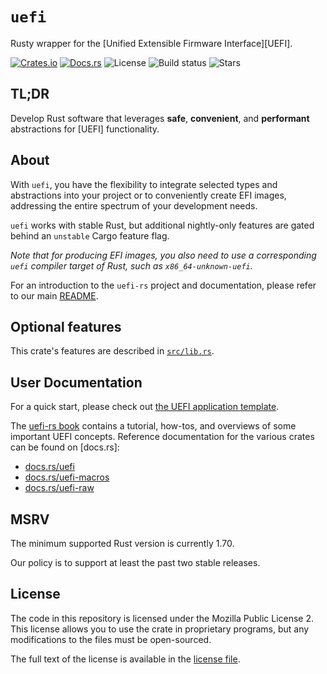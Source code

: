 # `uefi`

Rusty wrapper for the [Unified Extensible Firmware Interface][UEFI].

[![Crates.io](https://img.shields.io/crates/v/uefi)](https://crates.io/crates/uefi)
[![Docs.rs](https://docs.rs/uefi/badge.svg)](https://docs.rs/uefi)
![License](https://img.shields.io/github/license/rust-osdev/uefi-rs)
![Build status](https://github.com/rust-osdev/uefi-rs/workflows/Rust/badge.svg)
![Stars](https://img.shields.io/github/stars/rust-osdev/uefi-rs)

## TL;DR

Develop Rust software that leverages **safe**, **convenient**, and
**performant** abstractions for [UEFI] functionality.

## About

With `uefi`, you have the flexibility to integrate selected types and
abstractions into your project or to conveniently create EFI images, addressing
the entire spectrum of your development needs.

`uefi` works with stable Rust, but additional nightly-only features are
gated behind an `unstable` Cargo feature flag.

_Note that for producing EFI images, you also need to use a corresponding `uefi`
compiler target of Rust, such as `x86_64-unknown-uefi`._

For an introduction to the `uefi-rs` project and documentation, please refer to
our main [README].

[README]: https://github.com/rust-osdev/uefi-rs/blob/main/README.md

## Optional features

This crate's features are described in [`src/lib.rs`].

[`src/lib.rs`]: src/lib.rs

## User Documentation

<!-- KEEP IN SYNC WITH MAIN README -->

For a quick start, please check out [the UEFI application template](template).

The [uefi-rs book] contains a tutorial, how-tos, and overviews of some important
UEFI concepts. Reference documentation for the various crates can be found on
[docs.rs]:

- [docs.rs/uefi](https://docs.rs/uefi)
- [docs.rs/uefi-macros](https://docs.rs/uefi-macros)
- [docs.rs/uefi-raw](https://docs.rs/uefi-raw)

[spec]: http://www.uefi.org/specifications
[uefi-rs book]: https://rust-osdev.github.io/uefi-rs/HEAD

## MSRV

The minimum supported Rust version is currently 1.70.

Our policy is to support at least the past two stable releases.

## License

The code in this repository is licensed under the Mozilla Public License 2.
This license allows you to use the crate in proprietary programs, but any modifications to the files must be open-sourced.

The full text of the license is available in the [license file](LICENSE).
